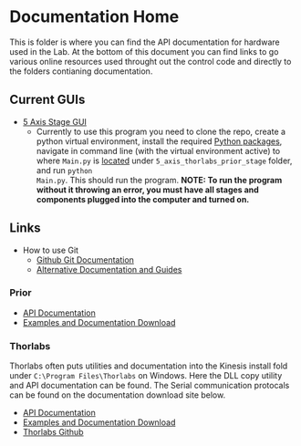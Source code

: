 <H1>Documentation Home</H1>

<p1>
This is folder is where you can find the API documentation for hardware used in the Lab. At the bottom of this document you can find links to go various online resources used throught out the control code and directly to the folders contianing documentation.
</p1>

<H2> Current GUIs </H2>

 - [5 Axis Stage GUI](/5_axis_thorlabs_prior_stage/)
    - Currently to use this program you need to clone the repo, create a python virtual environment, install the required [Python packages](/Documentation/requirements.txt), navigate in command line (with the virtual environment active) to where <code>Main.py</code> is [located](/5_axis_thorlabs_prior_stage/) under <code>5_axis_thorlabs_prior_stage</code> folder, and run <code>python Main.py</code>. This should run the program. **NOTE: To run the program without it throwing an error, you must have all stages and components plugged into the computer and turned on.**

<H2> Links </H2>

- How to use Git
    - [Github Git Documentation](https://docs.github.com/en/get-started/using-git)
    - [Alternative Documentation and Guides](https://ohshitgit.com/)

<h3> Prior </h3>

- [API Documentation](/Documentation/Prior/Prior%20Scientific%20SDK.pdf)
- [Examples and Documentation Download](https://www.prior.com/technical-support/downloads/software)


<h3> Thorlabs </h3>

<p1>Thorlabs often puts utilities and documentation into the Kinesis install fold under <code>C:\Program Files\Thorlabs</code> on Windows. Here the DLL copy utility and API documentation can be found. The Serial communication protocals can be found on the documentation download site below.</p1>

<ul>
    <li><a href="Thorlabs_API/Thorlabs.MotionControl.DotNet_API.chm">API Documentation</a></li>
    <li><a href= "https://www.thorlabs.com/software_pages/ViewSoftwarePage.cfm?Code=Motion_Control">Examples and Documentation Download</a></li>
    <li><a href="https://github.com/Thorlabs/Motion_Control_Examples">Thorlabs Github</a></li>
</ul>
